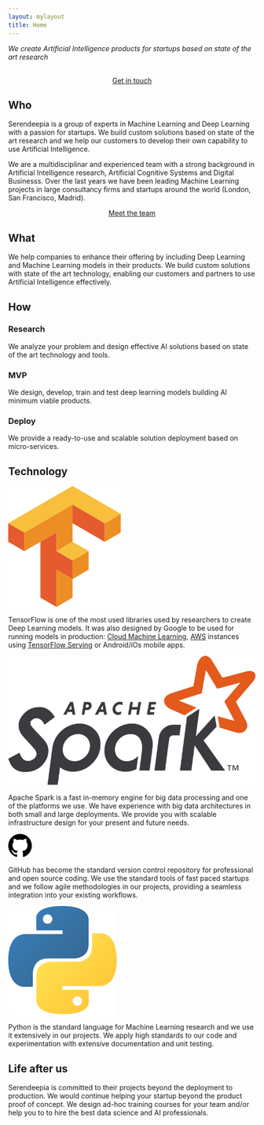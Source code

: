 ```yaml
---
layout: mylayout
title: Home
---
```


<div class="slogan">
    <p>
        <cite>We create Artificial Intelligence products for startups based on state of the art research</cite>
    </p>
    <p style="text-align: center">
        <br>
        <a href="/contact.html" type="button" class="btn btn-primary">
            Get in touch
        </a>
    </p>
</div>

## Who

Serendeepia is a group of experts in Machine Learning and Deep Learning with a passion for startups. We build custom solutions based on state of the art research and we help our customers to develop their own capability to use Artificial Intelligence.

We are a multidisciplinar and experienced team with a strong background in Artificial Intelligence research, Artificial Cognitive Systems and Digital Businesss. Over the last years we have been leading Machine Learning projects in large consultancy firms and startups around the world (London, San Francisco, Madrid).


<p style="text-align: center">
    <a href="/team.html" type="button" class="btn btn-primary">
        Meet the team
    </a>
</p>

## What

We help companies to enhance their offering by including Deep Learning and Machine Learning models in their products. We build custom solutions with state of the art technology, enabling our customers and partners to use Artificial Intelligence effectively. 

## How

<div class="container-fluid-how">
<div class="row"> 

<div class="how_col center-block"> 
<h3>Research</h3><p>
We analyze your problem and design effective AI solutions based on state of the art technology and tools.
</p></div>

<div class="how_col center-block"> 
<h3>MVP</h3><p>
We design, develop, train and test deep learning models building AI minimum viable products.
</p></div>

<div class="how_col center-block"> 
<h3>Deploy</h3><p>
We provide a ready-to-use and scalable solution deployment based on micro-services.
</p></div>

<div style="clear: both;"></div>
</div>
</div>

## Technology

<div class="container-fluid">
<div class="row"> 

<div class="logo_col center-block"> 
<img src="assets/logo_tensorflow.svg" alt="TensorFlow" class="logo">
    
TensorFlow is one of the most used libraries used by researchers to create Deep Learning models. It was also designed by Google to be used for running models in production: <a href="https://cloud.google.com/products/machine-learning/">Cloud Machine Learning</a>, <a href="https://aws.amazon.com/">AWS</a> instances using <a href="https://www.tensorflow.org/serving/">TensorFlow Serving</a> or Android/iOs mobile apps.

</div> 

<div class="logo_col center-block"> 
<img src="assets/logo_spark.svg" alt="Spark" class="logo">
    
Apache Spark is a fast in-memory engine for big data processing and one of the platforms we use. We have experience with big data architectures in both small and large deployments. We provide you with scalable infrastructure design for your present and future needs.

</div> 

<div class="logo_col center-block"> 
<img src="assets/logo_github.svg" alt="GitHub" class="logo">
    
GitHub has become the standard version control repository for professional and open source coding. We use the standard tools of fast paced startups and we follow agile methodologies in our projects, providing a seamless integration into your existing workflows.
    
</div> 

<div class="logo_col"> 
<img alt="python" src="assets/logo_python.svg" class="logo"> 

Python is the standard language for Machine Learning research and we use it extensively in our projects. We apply high standards to our code and experimentation with extensive documentation and unit testing.

</div>

<div style="clear: both;"></div>
</div>
</div>

## Life after us

Serendeepia is committed to their projects beyond the deployment to production. We would continue helping your startup beyond the product proof of concept. We design ad-hoc training courses for your team and/or help you to to hire the best data science and AI professionals.

